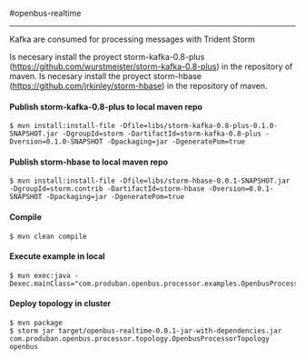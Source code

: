 #openbus-realtime

---

Kafka are consumed for processing messages with Trident Storm 

Is necesary install the proyect storm-kafka-0.8-plus (https://github.com/wurstmeister/storm-kafka-0.8-plus) in the repository of maven.
Is necesary install the proyect storm-hbase (https://github.com/jrkinley/storm-hbase) in the repository of maven.

#### Publish storm-kafka-0.8-plus to local maven repo

    $ mvn install:install-file -Dfile=libs/storm-kafka-0.8-plus-0.1.0-SNAPSHOT.jar -DgroupId=storm -DartifactId=storm-kafka-0.8-plus -Dversion=0.1.0-SNAPSHOT -Dpackaging=jar -DgeneratePom=true 

#### Publish storm-hbase to local maven repo

    $ mvn install:install-file -Dfile=libs/storm-hbase-0.0.1-SNAPSHOT.jar -DgroupId=storm.contrib -DartifactId=storm-hbase -Dversion=0.0.1-SNAPSHOT -Dpackaging=jar -DgeneratePom=true 


#### Compile

    $ mvn clean compile


#### Execute example in local

    $ mvn exec:java -Dexec.mainClass="com.produban.openbus.processor.examples.OpenbusProcessorFileTopology"


#### Deploy topology in cluster 

    $ mvn package
    $ storm jar target/openbus-realtime-0.0.1-jar-with-dependencies.jar com.produban.openbus.processor.topology.OpenbusProcessorTopology openbus



